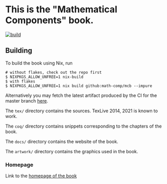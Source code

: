# This is the "Mathematical Components" book.
[![build](https://github.com/math-comp/mcb/actions/workflows/build.yml/badge.svg)](https://github.com/math-comp/mcb/actions/workflows/build.yml)

## Building
To build the book using Nix, run
```ShellSession
# without flakes, check out the repo first
$ NIXPKGS_ALLOW_UNFREE=1 nix-build
$ with flakes
$ NIXPKGS_ALLOW_UNFREE=1 nix build github:math-comp/mcb --impure
```

Alternatively you may fetch the latest artifact produced by the CI for
the master branch
[here](https://github.com/math-comp/mcb/actions?query=branch%3Amaster).

The `tex/` directory contains the sources.  TexLive 2014, 2021 is
known to work.

The `coq/` directory contains snippets corresponding to the chapters
of the book.

The `docs/` directory contains the website of the book.

The `artwork/` directory contains the graphics used in the book.

### Homepage

Link to the [homepage of the book](https://math-comp.github.io/mcb)

